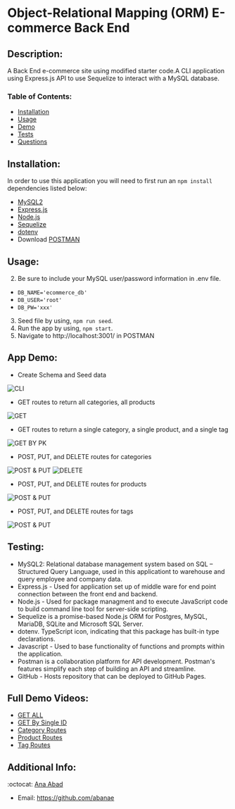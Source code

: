 # Object-Relational Mapping (ORM) E-commerce Back End

## Description:
A Back End e-commerce site using modified starter code.A CLI application using Express.js API to use Sequelize to interact with a MySQL database.
 

   ### Table of Contents:

   - [Installation](#installation)
   - [Usage](#usage)
   - [Demo](#app-demo)
   - [Tests](#testing)
   - [Questions](#additional-info)


## Installation:
  In order to use this application you will need to first run an `npm install` dependencies listed below:
- [MySQL2](https://www.npmjs.com/package/mysql2)
- [Express.js](https://expressjs.com/)
- [Node.js](https://nodejs.org/en/)
- [Sequelize](https://www.npmjs.com/package/sequelize)
- [dotenv](https://www.npmjs.com/package/dotenv)
- Download [POSTMAN](https://www.postman.com/)


## Usage:
2. Be sure to include your MySQL user/password information in .env file. 

- `DB_NAME='ecommerce_db'`
- `DB_USER='root'`
- `DB_PW='xxx'`

3. Seed file by using, `npm run seed`. 
4. Run the app by using, `npm start`. 
5. Navigate to http://localhost:3001/ in POSTMAN


## App Demo:
- Create Schema and Seed data

![CLI](https://media.giphy.com/media/xwlmG5QJxBmCeH9YdD/giphy.gif)

- GET routes to return all categories, all products

![GET](https://media.giphy.com/media/RKCquazGBbiOLD5slH/giphy.gif)

- GET routes to return a single category, a single product, and a single tag

![GET BY PK](https://media.giphy.com/media/HDy7kdGaByOeHVl1jN/giphy.gif)

- POST, PUT, and DELETE routes for categories

![POST & PUT](https://media.giphy.com/media/uwG9o4NdMLm7jTJMEa/giphy.gif)
![DELETE](https://media.giphy.com/media/xqahuvbMG7aGmhGqc1/giphy.gif)

- POST, PUT, and DELETE routes for products

![POST & PUT](https://media.giphy.com/media/2I4oatlNtzeasHp2K3/giphy.gif)

- POST, PUT, and DELETE routes for tags

![POST & PUT](https://media.giphy.com/media/b7X30tvkOfow21q6T3/giphy.gif)

 

## Testing:
- MySQL2: Relational database management system based on SQL – Structured Query Language, used in this applicationt to warehouse and query   employee and company data.
- Express.js - Used for application set up of middle ware for end point connection between the front end and backend.
- Node.js - Used for package managment and to execute JavaScript code to build command line tool for server-side scripting.
- Sequelize is a promise-based Node.js ORM for Postgres, MySQL, MariaDB, SQLite and Microsoft SQL Server.
- dotenv. TypeScript icon, indicating that this package has built-in type declarations.
- Javascript - Used to base functionality of functions and prompts within the application.
- Postman is a collaboration platform for API development. Postman's features simplify each step of building an API and streamline. 
- GitHub - Hosts repository that can be deployed to GitHub Pages. 


## Full Demo Videos:
- [GET ALL](https://drive.google.com/file/d/1mqVGnmwhijFSwrk8wqT5Up9QxyBgJ1E6/view)
- [GET By Single ID](https://drive.google.com/file/d/18XcKAULaJgQU8SBsIx9ZnvfakAU8z0Vd/view)
- [Category Routes](https://drive.google.com/file/d/1SmjT4Lddis4-yrhyJUnnilDq3Rr3305b/view) 
- [Product Routes](https://drive.google.com/file/d/1SQmA7ehTUGpIRGUzwrRJHLaFNJi4fXxv/view)
- [Tag Routes](https://drive.google.com/file/d/1D2ANeoLT-j5iUxPOL8gXT9wBcEoBPWMx/view) 

## Additional Info:
:octocat: [Ana Abad](https://github.com/abanae)
- Email: https://github.com/abanae 